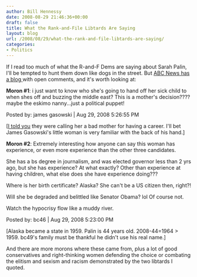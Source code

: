 ```yaml
---
author: Bill Hennessy
date: 2008-08-29 21:46:36+00:00
draft: false
title: What the Rank-and-File Libtards Are Saying
layout: blog
url: /2008/08/29/what-the-rank-and-file-libtards-are-saying/
categories:
- Politics
---
```


If I read too much of what the R-and-F Dems are saying about Sarah Palin, I'll be tempted to hunt them down like dogs in the street.  But [ABC News has a blog ](https://blogs.abcnews.com/politicalpunch/2008/08/obama-distances.html?cid=128333218#comment-128333218)with open comments, and it's worth looking at:




**Moron #1**: i just want to know who she's going to hand off her sick child to when shes off and buzzing the middle east? This is a mother's decision???? maybe the eskimo nanny...just a political puppet!  

Posted by: james gasowski | Aug 29, 2008 5:26:55 PM  

[[I told you](https://hennessysview.com/2008/08/29/democrat-hypocrisy-palins-a-bad-mother/) they were calling her a bad mother for having a career.  I'll bet James Gasowski's little woman is very familiar with the back of his hand.]




**Moron #2**:  Extremely interesting how anyone can say this woman has experience, or even more experience than the other three candidates.  

She has a bs degree in journalism, and was elected governor less than 2 yrs ago, but she has experience? At what exactly? Other than experience at having children, what else does she have experience doing???  

Where is her birth certificate? Alaska? She can't be a US citizen then, right?!  

Will she be degraded and belittled like Senator Obama? lol Of course not.  

Watch the hypocrisy flow like a muddy river.  

Posted by: bc46 | Aug 29, 2008 5:23:00 PM  

[Alaska became a state in 1959.  Palin is 44 years old.  2008-44=1964 > 1959.  bc49's family must be thankful he didn't use his real name.]




And there are more morons where these came from, plus a lot of good conservatives and right-thinking women defending the choice or combating the elitism and sexism and racism demonstrated by the two libtards I quoted.  



